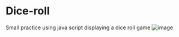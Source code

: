 # Dice-roll
Small practice using java script displaying a dice roll game 
![image](https://github.com/JamesNgo1/Dice-roll/assets/91800304/37630a50-67e9-43ce-b991-fdb3e210ebfa)
